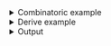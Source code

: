<details><summary>Combinatoric example</summary>

```no_run
#[derive(Debug, Clone)]
pub struct Options {
    switch: bool,
    arg: usize,
    username: String,
}

pub fn options() -> OptionParser<Options> {
    let switch = short('s') // first `short` creates a builder
        .short('S') // second switch is a hidden alias
        .long("switch") // visible long name
        .long("also-switch") // hidden alias
        .help("Switch with many names")
        .switch(); // `switch` finalizes the builder

    let arg = long("argument") // long is also a builder
        .short('a')
        .short('A')
        .long("also-arg")
        .help("Argument with names")
        .argument::<usize>("ARG");

    let username = long("user")
        .short('u')
        .env("USER1")
        .help("Custom user name")
        .argument::<String>("USER");

    construct!(Options {
        switch,
        arg,
        username
    })
    .to_options()
}
```

</details>
<details><summary>Derive example</summary>

```no_run
#[derive(Debug, Clone, Bpaf)]
#[bpaf(options)]
pub struct Options {
    #[bpaf(short, long, short('S'), long("also-switch"))]
    /// Switch with many names
    switch: bool,
    #[bpaf(short, long("argument"), short('A'), long("also-arg"))]
    /// Argument with names
    arg: usize,
    #[bpaf(short, long("user"), env("USER1"), argument("USER"))]
    /// Custom user name
    username: String,
}
```

</details>
<details><summary>Output</summary>

As usual switch is optional, arguments are required


<div class='bpaf-doc'>
$ app -a 42 -u Bobert<br>
Options { switch: false, arg: 42, username: "Bobert" }
</div>



Help displays only visible aliases (and a current value for env arguments)


<div class='bpaf-doc'>
$ app --help<br>
<b>Usage</b>: <tt><b>app</b></tt> [<tt><b>-s</b></tt>] <tt><b>-a</b></tt>=<tt><i>ARG</i></tt> <tt><b>-u</b></tt>=<tt><i>USER</i></tt><br>
<b>Available options:</b>
<dl><dt><tt><b>-s</b></tt>, <tt><b>--switch</b></tt></dt>
<dd>Switch with many names</dd>
<dt><tt><b>-a</b></tt>, <tt><b>--argument</b></tt>=<tt><i>ARG</i></tt></dt>
<dd>Argument with names</dd>
<dt><tt><b>-u</b></tt>, <tt><b>--user</b></tt>=<tt><i>USER</i></tt></dt>
<dd>Custom user name</dd>
<dt></dt>
<dd>[env:USER1: N/A]</dd>
<dt><tt><b>-h</b></tt>, <tt><b>--help</b></tt></dt>
<dd>Prints help information</dd>
</dl>

<style>
div.bpaf-doc {
    padding: 14px;
    background-color:var(--code-block-background-color);
    font-family: mono;
    margin-bottom: 0.75em;
}
div.bpaf-doc dt { margin-left: 1em; }
div.bpaf-doc dd { margin-left: 3em; }
div.bpaf-doc dl { margin-top: 0; padding-left: 1em; }
div.bpaf-doc  { padding-left: 1em; }
</style>
</div>


But you can still use hidden aliases, both short and long


<div class='bpaf-doc'>
$ app --also-switch --also-arg 330 --user Bobert<br>
Options { switch: true, arg: 330, username: "Bobert" }
</div>


And unless there's `many` or similar modifiers having multiple aliases doesn't mean
you can specify them multiple times:


<div class='bpaf-doc'>
$ app -A 42 -a 330 -u Bobert<br>
<b>-a</b> is not expected in this context
<style>
div.bpaf-doc {
    padding: 14px;
    background-color:var(--code-block-background-color);
    font-family: mono;
    margin-bottom: 0.75em;
}
div.bpaf-doc dt { margin-left: 1em; }
div.bpaf-doc dd { margin-left: 3em; }
div.bpaf-doc dl { margin-top: 0; padding-left: 1em; }
div.bpaf-doc  { padding-left: 1em; }
</style>
</div>


Also hidden aliases are really hidden and only meant to do backward compatibility stuff, they
won't show up anywhere else in completions or error messages


<div class='bpaf-doc'>
$ app -a 42 -A 330 -u Bobert<br>
<b>-A</b> is not expected in this context
<style>
div.bpaf-doc {
    padding: 14px;
    background-color:var(--code-block-background-color);
    font-family: mono;
    margin-bottom: 0.75em;
}
div.bpaf-doc dt { margin-left: 1em; }
div.bpaf-doc dd { margin-left: 3em; }
div.bpaf-doc dl { margin-top: 0; padding-left: 1em; }
div.bpaf-doc  { padding-left: 1em; }
</style>
</div>

</details>
